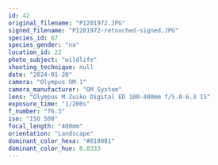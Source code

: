 ```yaml
---
id: 42
original_filename: "P1201972.JPG"
signed_filename: "P1201972-retouched-signed.JPG"
species_id: 67
species_gender: "na"
location_id: 22
photo_subject: "wildlife"
shooting_technique: null
date: "2024-01-20"
camera: "Olympus OM-1"
camera_manufacturer: "OM System"
lens: "Olympus M.Zuiko Digital ED 100-400mm f/5.0-6.3 IS"
exposure_time: "1/200s"
f_number: "f6.3"
iso: "ISO 500"
focal_length: "400mm"
orientation: "Landscape"
dominant_color_hexa: "#818081"
dominant_color_hue: 0.8333
---
```

